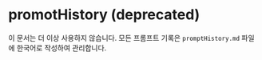 ﻿# promotHistory (deprecated)

이 문서는 더 이상 사용하지 않습니다. 모든 프롬프트 기록은 `promptHistory.md` 파일에 한국어로 작성하여 관리합니다.

